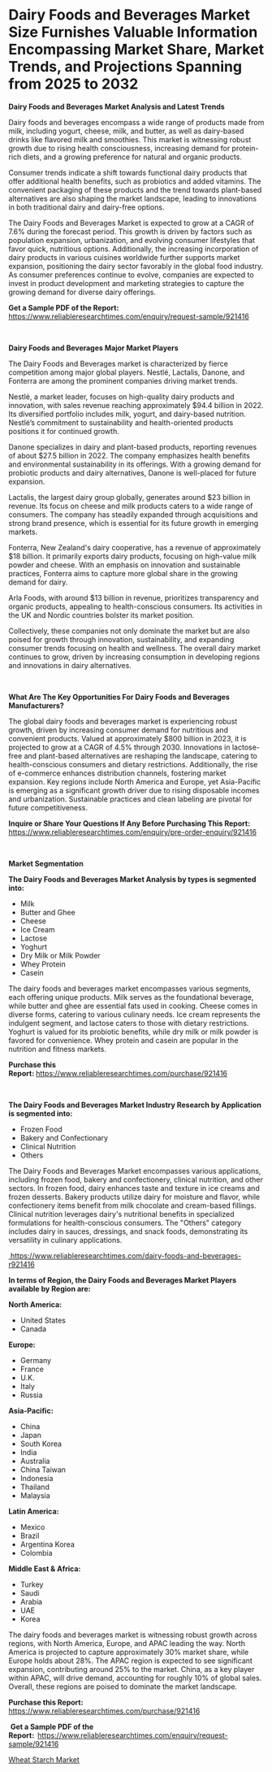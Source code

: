 <p><h1>Dairy Foods and Beverages Market Size Furnishes Valuable Information Encompassing Market Share, Market Trends, and Projections Spanning from 2025 to 2032</h1></p><p><strong>Dairy Foods and Beverages Market Analysis and Latest Trends</strong></p>
<p><p>Dairy foods and beverages encompass a wide range of products made from milk, including yogurt, cheese, milk, and butter, as well as dairy-based drinks like flavored milk and smoothies. This market is witnessing robust growth due to rising health consciousness, increasing demand for protein-rich diets, and a growing preference for natural and organic products. </p><p>Consumer trends indicate a shift towards functional dairy products that offer additional health benefits, such as probiotics and added vitamins. The convenient packaging of these products and the trend towards plant-based alternatives are also shaping the market landscape, leading to innovations in both traditional dairy and dairy-free options. </p><p>The Dairy Foods and Beverages Market is expected to grow at a CAGR of 7.6% during the forecast period. This growth is driven by factors such as population expansion, urbanization, and evolving consumer lifestyles that favor quick, nutritious options. Additionally, the increasing incorporation of dairy products in various cuisines worldwide further supports market expansion, positioning the dairy sector favorably in the global food industry. As consumer preferences continue to evolve, companies are expected to invest in product development and marketing strategies to capture the growing demand for diverse dairy offerings.</p></p>
<p><strong>Get a Sample PDF of the Report:&nbsp;</strong> <a href="https://www.reliableresearchtimes.com/enquiry/request-sample/921416?utm_campaign=2096&utm_medium=2&utm_source=Github&utm_content=ia&utm_term=15022025&utm_id=dairy-foods-and-beverages">https://www.reliableresearchtimes.com/enquiry/request-sample/921416</a></p>
<p>&nbsp;</p>
<p><strong>Dairy Foods and Beverages Major Market Players</strong></p>
<p><p>The Dairy Foods and Beverages market is characterized by fierce competition among major global players. Nestlé, Lactalis, Danone, and Fonterra are among the prominent companies driving market trends.</p><p>Nestlé, a market leader, focuses on high-quality dairy products and innovation, with sales revenue reaching approximately $94.4 billion in 2022. Its diversified portfolio includes milk, yogurt, and dairy-based nutrition. Nestlé’s commitment to sustainability and health-oriented products positions it for continued growth.</p><p>Danone specializes in dairy and plant-based products, reporting revenues of about $27.5 billion in 2022. The company emphasizes health benefits and environmental sustainability in its offerings. With a growing demand for probiotic products and dairy alternatives, Danone is well-placed for future expansion.</p><p>Lactalis, the largest dairy group globally, generates around $23 billion in revenue. Its focus on cheese and milk products caters to a wide range of consumers. The company has steadily expanded through acquisitions and strong brand presence, which is essential for its future growth in emerging markets.</p><p>Fonterra, New Zealand's dairy cooperative, has a revenue of approximately $18 billion. It primarily exports dairy products, focusing on high-value milk powder and cheese. With an emphasis on innovation and sustainable practices, Fonterra aims to capture more global share in the growing demand for dairy.</p><p>Arla Foods, with around $13 billion in revenue, prioritizes transparency and organic products, appealing to health-conscious consumers. Its activities in the UK and Nordic countries bolster its market position.</p><p>Collectively, these companies not only dominate the market but are also poised for growth through innovation, sustainability, and expanding consumer trends focusing on health and wellness. The overall dairy market continues to grow, driven by increasing consumption in developing regions and innovations in dairy alternatives.</p></p>
<p>&nbsp;</p>
<p><strong>What Are The Key Opportunities For Dairy Foods and Beverages Manufacturers?</strong></p>
<p><p>The global dairy foods and beverages market is experiencing robust growth, driven by increasing consumer demand for nutritious and convenient products. Valued at approximately $800 billion in 2023, it is projected to grow at a CAGR of 4.5% through 2030. Innovations in lactose-free and plant-based alternatives are reshaping the landscape, catering to health-conscious consumers and dietary restrictions. Additionally, the rise of e-commerce enhances distribution channels, fostering market expansion. Key regions include North America and Europe, yet Asia-Pacific is emerging as a significant growth driver due to rising disposable incomes and urbanization. Sustainable practices and clean labeling are pivotal for future competitiveness.</p></p>
<p><strong>Inquire or Share Your Questions If Any Before Purchasing This Report:</strong> <a href="https://www.reliableresearchtimes.com/enquiry/pre-order-enquiry/921416?utm_campaign=2096&utm_medium=2&utm_source=Github&utm_content=ia&utm_term=15022025&utm_id=dairy-foods-and-beverages">https://www.reliableresearchtimes.com/enquiry/pre-order-enquiry/921416</a></p>
<p>&nbsp;</p>
<p><strong>Market Segmentation</strong></p>
<p><strong>The Dairy Foods and Beverages Market Analysis by types is segmented into:</strong></p>
<p><ul><li>Milk</li><li>Butter and Ghee</li><li>Cheese</li><li>Ice Cream</li><li>Lactose</li><li>Yoghurt</li><li>Dry Milk or Milk Powder</li><li>Whey Protein</li><li>Casein</li></ul></p>
<p><p>The dairy foods and beverages market encompasses various segments, each offering unique products. Milk serves as the foundational beverage, while butter and ghee are essential fats used in cooking. Cheese comes in diverse forms, catering to various culinary needs. Ice cream represents the indulgent segment, and lactose caters to those with dietary restrictions. Yoghurt is valued for its probiotic benefits, while dry milk or milk powder is favored for convenience. Whey protein and casein are popular in the nutrition and fitness markets.</p></p>
<p><strong>Purchase this Report:&nbsp;</strong><a href="https://www.reliableresearchtimes.com/purchase/921416?utm_campaign=2096&utm_medium=2&utm_source=Github&utm_content=ia&utm_term=15022025&utm_id=dairy-foods-and-beverages">https://www.reliableresearchtimes.com/purchase/921416</a></p>
<p>&nbsp;</p>
<p><strong>The Dairy Foods and Beverages Market Industry Research by Application is segmented into:</strong></p>
<p><ul><li>Frozen Food</li><li>Bakery and Confectionary</li><li>Clinical Nutrition</li><li>Others</li></ul></p>
<p><p>The Dairy Foods and Beverages Market encompasses various applications, including frozen food, bakery and confectionery, clinical nutrition, and other sectors. In frozen food, dairy enhances taste and texture in ice creams and frozen desserts. Bakery products utilize dairy for moisture and flavor, while confectionery items benefit from milk chocolate and cream-based fillings. Clinical nutrition leverages dairy's nutritional benefits in specialized formulations for health-conscious consumers. The "Others" category includes dairy in sauces, dressings, and snack foods, demonstrating its versatility in culinary applications.</p></p>
<p><a href="https://www.reliableresearchtimes.com/dairy-foods-and-beverages-r921416?utm_campaign=2096&utm_medium=2&utm_source=Github&utm_content=ia&utm_term=15022025&utm_id=dairy-foods-and-beverages">&nbsp;https://www.reliableresearchtimes.com/dairy-foods-and-beverages-r921416</a></p>
<p><strong>In terms of Region, the Dairy Foods and Beverages Market Players available by Region are:</strong></p>
<p>
    <p> <strong> North America: </strong>
        <ul>
            <li>United States</li>
            <li>Canada</li>
        </ul>
        </p> 
    <p> <strong> Europe: </strong>
        <ul>
            <li>Germany</li>
            <li>France</li>
            <li>U.K.</li>
            <li>Italy</li>
            <li>Russia</li>
        </ul>
        </p> 
    <p> <strong> Asia-Pacific: </strong>
        <ul>
            <li>China</li>
            <li>Japan</li>
            <li>South Korea</li>
            <li>India</li>
            <li>Australia</li>
            <li>China Taiwan</li>
            <li>Indonesia</li>
            <li>Thailand</li>
            <li>Malaysia</li>
        </ul>
        </p> 
    <p> <strong> Latin America: </strong>
        <ul>
            <li>Mexico</li>
            <li>Brazil</li>
            <li>Argentina Korea</li>
            <li>Colombia</li>
        </ul>
        </p> 
    <p> <strong> Middle East & Africa: </strong>
        <ul>
            <li>Turkey</li>
            <li>Saudi</li>
            <li>Arabia</li>
            <li>UAE</li>
            <li>Korea</li>
        </ul>
    </p>
    </p>
<p><p>The dairy foods and beverages market is witnessing robust growth across regions, with North America, Europe, and APAC leading the way. North America is projected to capture approximately 30% market share, while Europe holds about 28%. The APAC region is expected to see significant expansion, contributing around 25% to the market. China, as a key player within APAC, will drive demand, accounting for roughly 10% of global sales. Overall, these regions are poised to dominate the market landscape.</p></p>
<p><strong>Purchase this Report: </strong><a href="https://www.reliableresearchtimes.com/purchase/921416?utm_campaign=2096&utm_medium=2&utm_source=Github&utm_content=ia&utm_term=15022025&utm_id=dairy-foods-and-beverages">https://www.reliableresearchtimes.com/purchase/921416</a></p>
<p>&nbsp;<strong>Get a Sample PDF of the Report:&nbsp;&nbsp;</strong><a href="https://www.reliableresearchtimes.com/enquiry/request-sample/921416?utm_campaign=2096&utm_medium=2&utm_source=Github&utm_content=ia&utm_term=15022025&utm_id=dairy-foods-and-beverages">https://www.reliableresearchtimes.com/enquiry/request-sample/921416</a></p>
<p><strong></strong></p>
<p><p><a href="https://github.com/NarcisoFerry/Market-Research-Report-List-1/blob/main/wheat-starch-market.md?utm_campaign=2096&utm_medium=2&utm_source=Github&utm_content=ia&utm_term=15022025&utm_id=dairy-foods-and-beverages">Wheat Starch Market</a></p></p>